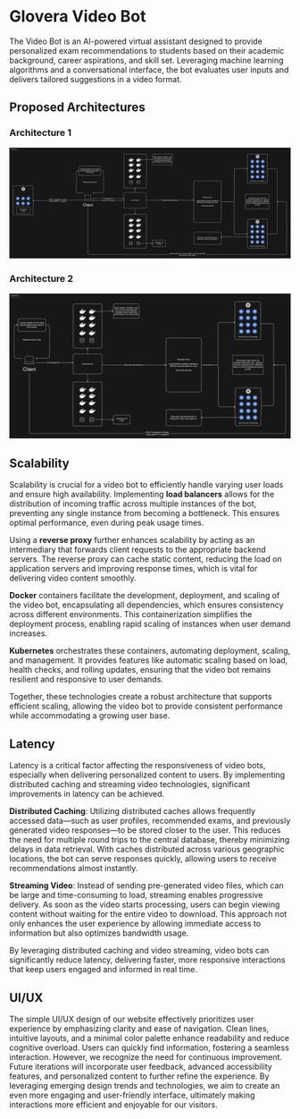 # Glovera Video Bot

The Video Bot is an AI-powered virtual assistant designed to provide personalized exam recommendations to students based on their academic background, career aspirations, and skill set. Leveraging machine learning algorithms and a conversational interface, the bot evaluates user inputs and delivers tailored suggestions in a video format.

## Proposed Architectures

### Architecture 1
![architecture](<.github/architecture 1.png>) 


### Architecture 2
![alt text](<.github/architecture 2.png>)

## Scalability

Scalability is crucial for a video bot to efficiently handle varying user loads and ensure high availability. Implementing **load balancers** allows for the distribution of incoming traffic across multiple instances of the bot, preventing any single instance from becoming a bottleneck. This ensures optimal performance, even during peak usage times.

Using a **reverse proxy** further enhances scalability by acting as an intermediary that forwards client requests to the appropriate backend servers. The reverse proxy can cache static content, reducing the load on application servers and improving response times, which is vital for delivering video content smoothly.

**Docker** containers facilitate the development, deployment, and scaling of the video bot, encapsulating all dependencies, which ensures consistency across different environments. This containerization simplifies the deployment process, enabling rapid scaling of instances when user demand increases.

**Kubernetes** orchestrates these containers, automating deployment, scaling, and management. It provides features like automatic scaling based on load, health checks, and rolling updates, ensuring that the video bot remains resilient and responsive to user demands.

Together, these technologies create a robust architecture that supports efficient scaling, allowing the video bot to provide consistent performance while accommodating a growing user base.

## Latency

Latency is a critical factor affecting the responsiveness of video bots, especially when delivering personalized content to users. By implementing distributed caching and streaming video technologies, significant improvements in latency can be achieved. 

**Distributed Caching**: Utilizing distributed caches allows frequently accessed data—such as user profiles, recommended exams, and previously generated video responses—to be stored closer to the user. This reduces the need for multiple round trips to the central database, thereby minimizing delays in data retrieval. With caches distributed across various geographic locations, the bot can serve responses quickly, allowing users to receive recommendations almost instantly.

**Streaming Video**: Instead of sending pre-generated video files, which can be large and time-consuming to load, streaming enables progressive delivery. As soon as the video starts processing, users can begin viewing content without waiting for the entire video to download. This approach not only enhances the user experience by allowing immediate access to information but also optimizes bandwidth usage.

By leveraging distributed caching and video streaming, video bots can significantly reduce latency, delivering faster, more responsive interactions that keep users engaged and informed in real time.


## UI/UX

The simple UI/UX design of our website effectively prioritizes user experience by emphasizing clarity and ease of navigation. Clean lines, intuitive layouts, and a minimal color palette enhance readability and reduce cognitive overload. Users can quickly find information, fostering a seamless interaction. However, we recognize the need for continuous improvement. Future iterations will incorporate user feedback, advanced accessibility features, and personalized content to further refine the experience. By leveraging emerging design trends and technologies, we aim to create an even more engaging and user-friendly interface, ultimately making interactions more efficient and enjoyable for our visitors.
